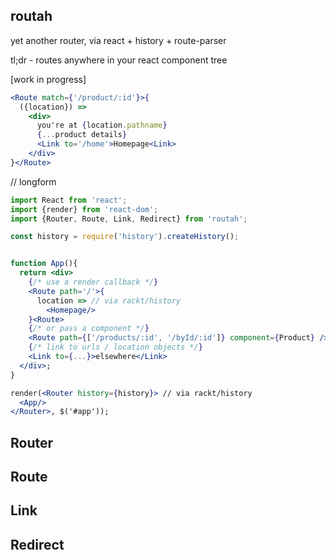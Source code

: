routah
---

yet another router, via react + history + route-parser

tl;dr - routes anywhere in your react component tree

[work in progress]

```jsx
<Route match={'/product/:id'}>{
  ({location}) =>
    <div>
      you're at {location.pathname}
      {...product details}
      <Link to='/home'>Homepage<Link>
    </div>
}</Route>
```

// longform
```jsx
import React from 'react';
import {render} from 'react-dom';
import {Router, Route, Link, Redirect} from 'routah';

const history = require('history').createHistory();


function App(){
  return <div>
    {/* use a render callback */}
    <Route path='/'>{
      location => // via rackt/history
        <Homepage/>
    }<Route>
    {/* or pass a component */}
    <Route path={['/products/:id', '/byId/:id']} component={Product} />
    {/* link to urls / location objects */}
    <Link to={...}>elsewhere</Link>
  </div>;
}

render(<Router history={history}> // via rackt/history
  <App/>
</Router>, $('#app'));
```


Router
---

Route
---

Link
---

Redirect
---





